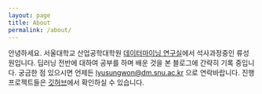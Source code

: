 ```yaml
---
layout: page
title: About
permalink: /about/
---
```


<!-- <img src="{{ site.baseurl }}/assets/profile-placeholder.gif" title="Profile Picture" class="profile"> -->

안녕하세요. 서울대학교 산업공학대학원 [데이터마이닝 연구실]("http://dm.snu.ac.kr")에서 석사과정중인 류성원입니다. 딥러닝 전반에 대하여 공부를 하며 배운 것을 본 블로그에 간략히 기록 중입니다. 궁금한 점 있으시면 언제든 lyusungwon@dm.snu.ac.kr 으로 연락바랍니다. 진행 프로젝트들은 [깃허브](http://github.com/lyusungwon)에서 확인하실 수 있습니다. 